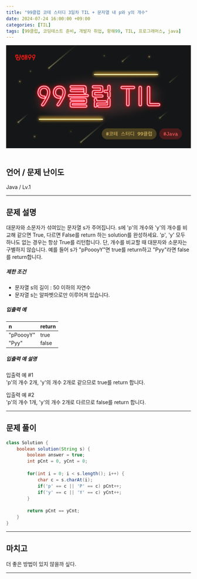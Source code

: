 ```yaml
---
title: "99클럽 코테 스터디 3일차 TIL + 문자열 내 p와 y의 개수"
date: 2024-07-24 16:00:00 +09:00
categories: [TIL]
tags: [99클럽, 코딩테스트 준비, 개발자 취업, 항해99, TIL, 프로그래머스, java]
---
```


![99club](/assets/img/java/til/99club_1.png)<br/><br/>

## **언어 / 문제 난이도** ##
Java / Lv.1

------

## **문제 설명** ##
대문자와 소문자가 섞여있는 문자열 s가 주어집니다. s에 'p'의 개수와 'y'의 개수를 비교해 같으면 True, 다르면 False를 return 하는 solution를 완성하세요.
'p', 'y' 모두 하나도 없는 경우는 항상 True를 리턴합니다. 단, 개수를 비교할 때 대문자와 소문자는 구별하지 않습니다.
예를 들어 s가 "pPoooyY"면 true를 return하고 "Pyy"라면 false를 return합니다.

##### 제한 조건
- 문자열 s의 길이 : 50 이하의 자연수
- 문자열 s는 알파벳으로만 이루어져 있습니다.

##### 입출력 예

| n     | return |
|:------|:-------|
| "pPoooyY" | true    |
| "Pyy" | false      |

##### 입출력 예 설명
입출력 예 #1<br/>
'p'의 개수 2개, 'y'의 개수 2개로 같으므로 true를 return 합니다.

입출력 예 #2<br/>
'p'의 개수 1개, 'y'의 개수 2개로 다르므로 false를 return 합니다.

------

## **문제 풀이** ##
~~~java
class Solution {
    boolean solution(String s) {
        boolean answer = true;
        int pCnt = 0, yCnt = 0;

        for(int i = 0; i < s.length(); i++) {
            char c = s.charAt(i);
            if('p' == c || 'P' == c) pCnt++;
            if('y' == c || 'Y' == c) yCnt++;
        }

        return pCnt == yCnt;
    }
}
~~~
------

## **마치고** ##
더 좋은 방법이 있지 않을까 싶다.

------
